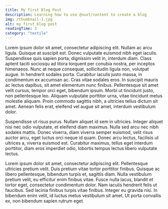 ```yaml
---
title: My first Blog Post
description: Learning how to use @nuxt/content to create a blog
img: /thumbnail-1.jpg
alt: my first blog post
readingTime: 3
category: "textile"
---
```


Lorem ipsum dolor sit amet, consectetur adipiscing elit. Nullam ac arcu ligula. Quisque at suscipit est. Donec vulputate euismod nibh eget iaculis. Suspendisse quis sapien porta, dignissim velit in, interdum diam. Class aptent taciti sociosqu ad litora torquent per conubia nostra, per inceptos himenaeos. Nunc at neque consequat, sollicitudin ligula non, volutpat augue. In hendrerit sodales porta. Curabitur iaculis justo massa, in condimentum ex accumsan ac. Cras vitae sodales eros. In suscipit mauris ac lectus dapibus, sit amet elementum nunc finibus. Pellentesque sit amet velit cursus, tempor orci eget, bibendum ipsum. Morbi ut tincidunt justo, non pellentesque leo. Aliquam vulputate porttitor urna, vitae tincidunt metus molestie aliquam. Proin commodo sagittis nibh, a ultricies tellus dictum sit amet. Aenean felis erat, eleifend vel augue sit amet, interdum vestibulum dolor.

Suspendisse ut risus purus. Nullam aliquet id sem in ultricies. Integer aliquet nisi nec odio vulputate, et eleifend diam maximus. Nulla sed arcu nec nibh sodales mattis. Donec viverra, diam viverra semper euismod, velit risus auctor arcu, eget luctus orci neque id quam. Donec arcu lectus, facilisis ut ultrices a, viverra euismod est. Curabitur maximus, tellus eget interdum porttitor, diam eros imperdiet odio, lobortis tempus lectus libero vulputate lectus.

Lorem ipsum dolor sit amet, consectetur adipiscing elit. Pellentesque ultricies pretium velit. Duis pretium vitae tortor porttitor finibus. Quisque ac libero pellentesque, bibendum turpis et, sagittis diam. Nulla vestibulum pretium velit, eu efficitur enim finibus vitae. Fusce nulla lacus, blandit et tortor eget, consectetur condimentum dolor. Nam iaculis hendrerit felis ut faucibus. Sed lacinia finibus turpis vitae finibus. Integer eu gravida nisi. In bibendum enim velit, id luctus metus vestibulum sit amet. Ut porta convallis ex, non bibendum sapien rutrum eget.
